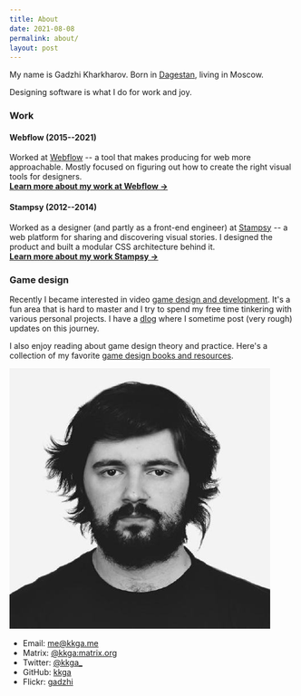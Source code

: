 ```yaml
---
title: About
date: 2021-08-08
permalink: about/
layout: post
---
```


<div class="grid grid-cols-1 gap-8 md:grid-cols-6">

<div class="md:col-span-4">

My name is Gadzhi Kharkharov. Born in
[Dagestan](https://wikipedia.org/wiki/Dagestan), living in Moscow.

Designing software is what I do for work and joy.

### Work

#### Webflow (2015--2021)

Worked at [Webflow](https://webflow.com) -- a tool that makes producing for web
more approachable. Mostly focused on figuring out how to create the right visual
tools for designers.<br/> **[Learn more about my work at Webflow ->](/webflow)**

#### Stampsy (2012--2014)

Worked as a designer (and partly as a front-end engineer) at
[Stampsy](https://stampsy.com) -- a web platform for sharing and discovering
visual stories. I designed the product and built a modular CSS architecture
behind it.<br/> **[Learn more about my work Stampsy ->](/stampsy)**

### Game design

Recently I became interested in video
[game design and development](/tags/gamedev). It's a fun area that is hard to
master and I try to spend my free time tinkering with various personal projects.
I have a [dlog](/tags/dlog) where I sometime post (very rough) updates on this
journey.

I also enjoy reading about game design theory and practice. Here's a collection
of my favorite [game design books and resources](/notes/gamedesign-resources).

</div>

<div class="md:col-span-2">

<img class="w-32 md:w-full" src="/img/about/face.jpg" />

- Email: [me@kkga.me](mailto:me@kkga.me)
- Matrix: [@kkga:matrix.org](https://matrix.to/#/@kkga:matrix.org)
- Twitter: [@kkga\_](https://twitter.com/kkga_)
- GitHub: [kkga](https://github.com/kkga)
- Flickr: [gadzhi](https://flickr.com/gadzhi)

</div>

</div>
